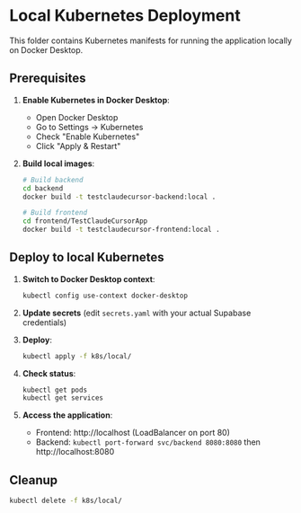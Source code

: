 # Local Kubernetes Deployment

This folder contains Kubernetes manifests for running the application locally on Docker Desktop.

## Prerequisites

1. **Enable Kubernetes in Docker Desktop**:
   - Open Docker Desktop
   - Go to Settings → Kubernetes
   - Check "Enable Kubernetes"
   - Click "Apply & Restart"

2. **Build local images**:
   ```bash
   # Build backend
   cd backend
   docker build -t testclaudecursor-backend:local .
   
   # Build frontend
   cd frontend/TestClaudeCursorApp
   docker build -t testclaudecursor-frontend:local .
   ```

## Deploy to local Kubernetes

1. **Switch to Docker Desktop context**:
   ```bash
   kubectl config use-context docker-desktop
   ```

2. **Update secrets** (edit `secrets.yaml` with your actual Supabase credentials)

3. **Deploy**:
   ```bash
   kubectl apply -f k8s/local/
   ```

4. **Check status**:
   ```bash
   kubectl get pods
   kubectl get services
   ```

5. **Access the application**:
   - Frontend: http://localhost (LoadBalancer on port 80)
   - Backend: `kubectl port-forward svc/backend 8080:8080` then http://localhost:8080

## Cleanup

```bash
kubectl delete -f k8s/local/
```